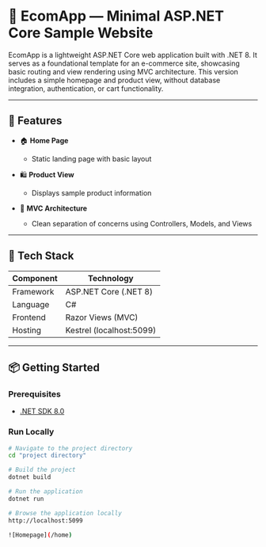 # 🧪 EcomApp — Minimal ASP.NET Core Sample Website

EcomApp is a lightweight ASP.NET Core web application built with .NET 8. It serves as a foundational template for an e-commerce site, showcasing basic routing and view rendering using MVC architecture. This version includes a simple homepage and product view, without database integration, authentication, or cart functionality.

---

## 🚀 Features

- 🏠 **Home Page**
  - Static landing page with basic layout

- 🛍️ **Product View**
  - Displays sample product information 

- 🔧 **MVC Architecture**
  - Clean separation of concerns using Controllers, Models, and Views

---

## 🧰 Tech Stack

| Component     | Technology         |
|--------------|--------------------|
| Framework     | ASP.NET Core (.NET 8) |
| Language      | C#                 |
| Frontend      | Razor Views (MVC)  |
| Hosting       | Kestrel (localhost:5099) |

---

## 📦 Getting Started

### Prerequisites
- [.NET SDK 8.0](https://dotnet.microsoft.com/en-us/download/dotnet/8.0)

### Run Locally

```bash
# Navigate to the project directory
cd "project directory"

# Build the project
dotnet build

# Run the application
dotnet run

# Browse the application locally
http://localhost:5099

![Homepage](/home)



